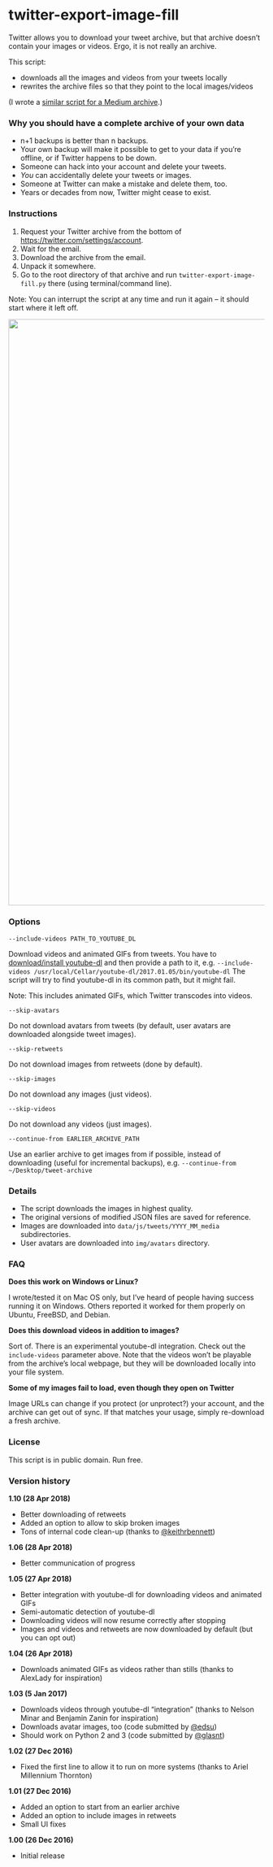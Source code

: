 # twitter-export-image-fill

Twitter allows you to download your tweet archive, but that archive doesn’t contain your images or videos. Ergo, it is not really an archive.

This script:
- downloads all the images and videos from your tweets locally
- rewrites the archive files so that they point to the local images/videos

(I wrote a [similar script for a Medium archive](https://github.com/mwichary/medium-export-image-fill).)


### Why you should have a complete archive of your own data

- n+1 backups is better than n backups.
- Your own backup will make it possible to get to your data if you’re offline, or if Twitter happens to be down.
- Someone can hack into your account and delete your tweets.
- *You* can accidentally delete your tweets or images.
- Someone at Twitter can make a mistake and delete them, too.
- Years or decades from now, Twitter might cease to exist.


### Instructions

1. Request your Twitter archive from the bottom of https://twitter.com/settings/account.
2. Wait for the email.
3. Download the archive from the email.
4. Unpack it somewhere.
5. Go to the root directory of that archive and run `twitter-export-image-fill.py` there (using terminal/command line).

Note: You can interrupt the script at any time and run it again – it should start where it left off.

<img width="1154" src="https://cloud.githubusercontent.com/assets/2061609/21486338/edb3daf4-cb67-11e6-88ca-928b1b017b10.png">


### Options

`--include-videos PATH_TO_YOUTUBE_DL`

Download videos and animated GIFs from tweets. You have to
<a href='https://rg3.github.io/youtube-dl/download.html'>download/install
youtube-dl</a> and then provide a path to it, e.g.
`--include-videos /usr/local/Cellar/youtube-dl/2017.01.05/bin/youtube-dl`
The script will try to find youtube-dl in its common path, but it might fail.

Note: This includes animated GIFs, which Twitter transcodes into videos.

`--skip-avatars`

Do not download avatars from tweets (by default, user avatars are downloaded alongside tweet images).

`--skip-retweets`

Do not download images from retweets (done by default).

`--skip-images`

Do not download any images (just videos).

`--skip-videos`

Do not download any videos (just images).

`--continue-from EARLIER_ARCHIVE_PATH`

Use an earlier archive to get images from if possible, instead of downloading (useful for incremental backups), e.g. `--continue-from ~/Desktop/tweet-archive`


### Details

- The script downloads the images in highest quality.
- The original versions of modified JSON files are saved for reference.
- Images are downloaded into `data/js/tweets/YYYY_MM_media` subdirectories.
- User avatars are downloaded into `img/avatars` directory.


### FAQ

**Does this work on Windows or Linux?**

I wrote/tested it on Mac OS only, but I’ve heard of people having success
running it on Windows. Others reported it worked for them properly on
Ubuntu, FreeBSD, and Debian.

**Does this download videos in addition to images?**

Sort of. There is an experimental youtube-dl integration. Check out the
`include-videos` parameter above. Note that the videos won’t be playable
from the archive’s local webpage, but they will be downloaded locally
into your file system.

**Some of my images fail to load, even though they open on Twitter**

Image URLs can change if you protect (or unprotect?) your account, and the
archive can get out of sync. If that matches your usage, simply
re-download a fresh archive.


### License

This script is in public domain. Run free.


### Version history

**1.10 (28 Apr 2018)**
- Better downloading of retweets
- Added an option to allow to skip broken images
- Tons of internal code clean-up (thanks to <a href='https://github.com/keithrbennett'>@keithrbennett</a>)

**1.06 (28 Apr 2018)**
- Better communication of progress

**1.05 (27 Apr 2018)**
- Better integration with youtube-dl for downloading videos and animated GIFs
- Semi-automatic detection of youtube-dl
- Downloading videos will now resume correctly after stopping
- Images and videos and retweets are now downloaded by default (but you can opt out)

**1.04 (26 Apr 2018)**
- Downloads animated GIFs as videos rather than stills (thanks to AlexLady for inspiration)

**1.03 (5 Jan 2017)**
- Downloads videos through youtube-dl “integration” (thanks to Nelson Minar and Benjamin Zanin for inspiration)
- Downloads avatar images, too (code submitted by <a href='https://github.com/edsu'>@edsu</a>)
- Should work on Python 2 and 3 (code submitted by <a href='https://github.com/glasnt'>@glasnt</a>)

**1.02 (27 Dec 2016)**
- Fixed the first line to allow it to run on more systems (thanks to Ariel Millennium Thornton)

**1.01 (27 Dec 2016)**
- Added an option to start from an earlier archive
- Added an option to include images in retweets
- Small UI fixes

**1.00 (26 Dec 2016)**
- Initial release
